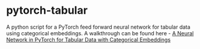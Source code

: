 # pytorch-tabular
A python script for a PyTorch feed forward neural network for tabular data using categorical embeddings. A walkthrough can be found here - [A Neural Network in PyTorch for Tabular Data with Categorical Embeddings](https://yashuseth.blog/2018/07/22/pytorch-neural-network-for-tabular-data-with-categorical-embeddings/)
